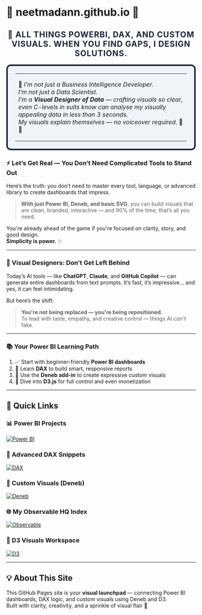 <link rel="stylesheet" href="style.css">

# 🎀 neetmadann.github.io 🎀
<h2 align="center" style="color:#1b263b; letter-spacing:1px;">
🚀  ALL THINGS POWERBI, DAX, AND CUSTOM VISUALS.  WHEN YOU FIND GAPS, I DESIGN SOLUTIONS.</h2>

<table width="100%" style="background-color:#f0f4f8; border: 4px solid #1b263b; padding: 20px; border-radius: 12px;">
<tr><td>

🌸 <em>
I’m not just a Business Intelligence Developer. <br>
I’m not just a Data Scientist. <br>
I’m a <strong>Visual Designer of Data</strong> — crafting visuals so clear, even C-levels in suits know can analyse my visually appealing data in less than 3 seconds. <br>
My visuals explain themselves — no voiceover required.
</em> 🎨✨

</td></tr>
</table>

### ⚡ Let’s Get Real — You Don’t Need Complicated Tools to Stand Out

Here’s the truth: you don’t need to master every tool, language, or advanced library to create dashboards that impress.

> **With just Power BI, Deneb, and basic SVG**, you can build visuals that are clean, branded, interactive — and 90% of the time, that’s all you need.

You're already ahead of the game if you're focused on clarity, story, and good design.  
**Simplicity is power.** ✨

---

### 🎯 Visual Designers: Don’t Get Left Behind

Today’s AI tools — like **ChatGPT**, **Claude**, and **GitHub Copilot** — can generate entire dashboards from text prompts. It’s fast, it’s impressive… and yes, it can feel intimidating.

But here’s the shift:

> **You're not being replaced — you're being repositioned.**  
To lead with taste, empathy, and creative control — things AI *can’t* fake.

---

### 📚 Your Power BI Learning Path

1. ✅ Start with beginner-friendly **Power BI dashboards**  
2. 🔧 Learn **DAX** to build smart, responsive reports  
3. 🎨 Use the **Deneb add-in** to create expressive custom visuals  
4. 🧪 Dive into **D3.js** for full control and even monetization

---

## 🌈 Quick Links

### 📊 Power BI Projects  
[![Power BI](https://img.shields.io/badge/View%20Power%20BI%20Folder-Dashboards%20%26%20Templates-orange?style=for-the-badge&logo=powerbi)](https://github.com/neetmadann/neetmadann.github.io/tree/main/PowerBI)

### 🧠 Advanced DAX Snippets  
[![DAX](https://img.shields.io/badge/Explore%20DAX%20Logic-Hard%20Level%20Equations-yellow?style=for-the-badge&logo=dynamics365)](https://github.com/neetmadann/neetmadann.github.io/tree/main/DAX)

### 🎨 Custom Visuals (Deneb)  
[![Deneb](https://img.shields.io/badge/Deneb%20Reports-Vega--Lite%20Visuals-blueviolet?style=for-the-badge&logo=vega)](https://github.com/neetmadann/neetmadann.github.io/tree/main/Deneb)

### 🌐 My Observable HQ Index  
[![Observable](https://img.shields.io/badge/Visit%20Observable%20HQ-Main%20Index-ff69b4?style=for-the-badge&logo=observable)](https://observablehq.com/@neetmadan)

### 🌳 D3 Visuals Workspace  
[![D3](https://img.shields.io/badge/Explore%20D3.js%20Work-D3%20Custom%20Visuals-green?style=for-the-badge&logo=d3.js)](https://observablehq.com/collection/@neetmadan/d3-custom-visuals)

---

## 💡 About This Site

This GitHub Pages site is your **visual launchpad** — connecting Power BI dashboards, DAX logic, and custom visuals using Deneb and D3.  
Built with clarity, creativity, and a sprinkle of visual flair 💫
